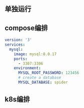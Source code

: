 

## 单独运行



## compose编排

```yaml
version: '3'
services:
  mysql:
    image: mysql:8.0.17
    ports:
      - 3307:3306
    environment:
      MYSQL_ROOT_PASSWORD: 123456
      # create a database
      MYSQL_DATABASE: spider
```





## k8s编排

